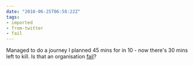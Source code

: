 ```yaml
---
date: "2010-06-25T06:58:22Z"
tags:
- imported
- from-twitter
- fail
---
```

Managed to do a journey I planned 45 mins for in 10 - now there's 30 mins left to kill. Is that an organisation [fail](/tags/fail)?
